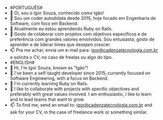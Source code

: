 - #PORTUGUÊS#
- 👋 Oi, sou o Igor Souza, conhecido como Igão!
- 👀 Sou um coder autodidata desde 2015, hoje focado em Engenharia de Software, com foco em Backend.
- 🌱 Atualmente eu estou aprendendo Ruby on Rails.
- 💞️ Gosto de colaborar com projetos com objetivos específicos e de preferência com grandes valores envolvidos. Sou entusiasta, gosto de aprender e de liderar times que desejam crescer.
- 📫 Pra me achar, envia um e-mail para: igor@cadenzatecnologia.com.br e solicita o CV, no caso de freelas ou algo do tipo.
- #ENGLISH#
- 👋 Hi, I'm Igor Souza, known as "Igão"!
- 👀 I've been a self-taught developer since 2015, currently focused on Software Engineering, with a focus on Backend.
- 🌱 I'm currently learning Ruby on Rails.
- 💞️ I like to collaborate with projects with specific objectives and preferably with great values involved. I am enthusiastic, I like to learn and to lead teams that want to grow.
- 📫 To find me, send an email to: igor@cadenzatecnologia.com.br and ask for your CV, in the case of freelance work or something similar.

<!---
igorsouzadevbr/igorsouzadevbr is a ✨ special ✨ repository because its `README.md` (this file) appears on your GitHub profile.
You can click the Preview link to take a look at your changes.
--->
